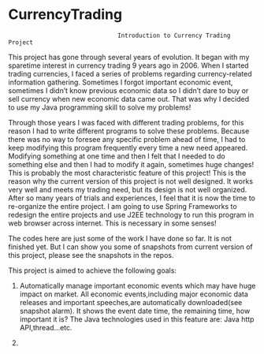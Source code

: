 # CurrencyTrading

                                   Introduction to Currency Trading Project
                                   
This project has gone through several years of evolution. It began with my sparetime interest in currency trading 9 years ago in 2006. When I started trading currencies, I faced a series of problems regarding currency-related information gathering. Sometimes I forgot important economic event, sometimes I didn’t know previous economic data so I didn’t dare to buy or sell currency when new economic data came out. That was why I decided to use my Java programming skill to solve my problems!

Through those years I was faced with different trading problems, for this reason I had to write different programs to solve these problems. Because there was no way to foresee any specific problem ahead of time, I had to keep modifying this program frequently every time a new need appeared. Modifying something at one time and then I felt that I needed to do something else and then I had to modify it again, sometimes huge changes! This is probably the most characteristic feature of this project! This is the reason why the current version of this project is not well designed. It works very well and meets my trading need, but its design is not well organized. After so many years of trials and experiences, I feel that it is now the time to re-organize the entire project. I am going to use Spring Frameworks to redesign the entire projects and use J2EE technology to run this program in web browser across internet. This is necessary in some senses!

The codes here are just some of the work I have done so far. It is not finished yet. But I can show you some of snapshots from current version of this project, please see the snapshots in the repos.

This project is aimed to achieve the following goals:

1. Automatically manage important economic events which may have huge impact on market. All economic events,including major economic data releases and important speeches,are automatically downloaded(see snapshot alarm). It shows the event date time, the remaining time, how important it is? The Java technologies used in this feature are: Java http API,thread...etc.

2.

